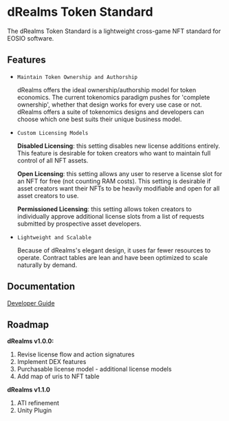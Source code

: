 # dRealms Token Standard

The dRealms Token Standard is a lightweight cross-game NFT standard for EOSIO software.

## Features

* `Maintain Token Ownership and Authorship`

    dRealms offers the ideal ownership/authorship model for token economics. The current tokenomics paradigm pushes for 'complete ownership', whether that design works for every use case or not. dRealms offers a suite of tokenomics designs and developers can choose which one best suits their unique business model.

* `Custom Licensing Models`

    **Disabled Licensing**: this setting disables new license additions entirely. This feature is desirable for token creators who want to maintain full control of all NFT assets.

    **Open Licensing**: this setting allows any user to reserve a license slot for an NFT for free (not counting RAM costs). This setting is desirable if asset creators want their NFTs to be heavily modifiable and open for all asset creators to use.

    **Permissioned Licensing**: this setting allows token creators to individually approve additional license slots from a list of requests submitted by prospective asset developers.

* `Lightweight and Scalable`

    Because of dRealms's elegant design, it uses far fewer resources to operate. Contract tables are lean and have been optimized to scale naturally by demand.

## Documentation

[Developer Guide](docs/DeveloperGuide.md)

## Roadmap

**dRealms v1.0.0:**

1. Revise license flow and action signatures
2. Implement DEX features
3. Purchasable license model - additional license models
4. Add map of uris to NFT table

**dRealms v1.1.0**

1. ATI refinement
2. Unity Plugin
